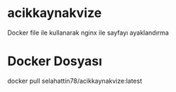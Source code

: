 # acikkaynakvize
Docker file ile kullanarak nginx ile sayfayı ayaklandırma
# Docker Dosyası
  docker pull selahattin78/acikkaynakvize:latest
 

